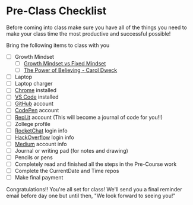 # Pre-Class Checklist

Before coming into class make sure you have all of the things you need to make your class time the most productive and successful possible!

Bring the following items to class with you

- [ ] Growth Mindset
    * [ ] [Growth Mindset vs Fixed Mindset](https://youtu.be/M1CHPnZfFmU)
    * [ ] [The Power of Believing - Carol Dweck](https://www.ted.com/talks/carol_dweck_the_power_of_believing_that_you_can_improve)
- [ ] Laptop
- [ ] Laptop charger
- [ ] [Chrome](https://support.google.com/chrome/answer/95346?co=GENIE.Platform%3DDesktop&hl=en) installed
- [ ] [VS Code](https://code.visualstudio.com/download) installed
- [ ] [GitHub](https://github.com/) account
- [ ] [CodePen](https://codepen.io/) account
- [ ] [Repl.it](https://repl.it/repls) account (This will become a journal of code for you!!)
- [ ] Zollege profile
- [ ] [RocketChat](https://chat.austincodingacademy.com/) login info
- [ ] [HackOverflow](https://discourse.austincodingacademy.com/) login info
- [ ] [Medium](https://medium.com/) account info
- [ ] Journal or writing pad (for notes and drawing)
- [ ] Pencils or pens
- [ ] Completely read and finished all the steps in the Pre-Course work
- [ ] Complete the CurrentDate and Time repos
- [ ] Make final payment

Congratulations!! You're all set for class! We'll send you a final reminder email before day one but until then, "We look forward to seeing you!"